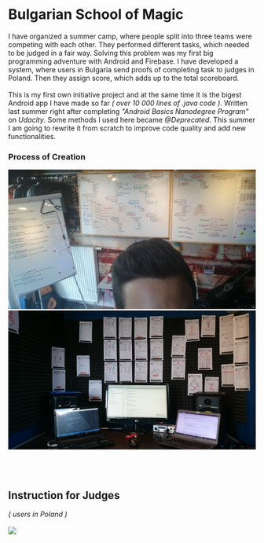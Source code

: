 # Bulgarian School of Magic
I have organized a summer camp, where people split into three teams were
competing with each other. They performed different tasks, which needed to
be judged in a fair way. Solving this problem was my first big programming
adventure with Android and Firebase. I have developed a system, where
users in Bulgaria send proofs of completing task to judges in Poland. Then
they assign score, which adds up to the total scoreboard.
<br><br>
This is my first own initiative project and at the same time it is the bigest Android app I have made so far _( over 10 000 lines of .java code )_. Written last summer right after completing _"Android Basics Nanodegree Program"_ on _Udacity_. Some methods I used here became _@Deprecated_. This summer I am going to rewrite it from scratch to improve code quality and add new functionalities.


### Process of Creation
![](https://raw.githubusercontent.com/poznas/BSM-App/master/creation_process_1.JPG)
![](https://raw.githubusercontent.com/poznas/BSM-App/master/creation_process_2.JPG)

<br><br>
## Instruction for Judges 
_( users in Poland )_
<br>
<br>
![](https://raw.githubusercontent.com/poznas/BSM-App/master/instruction_for_judges_PL.png)
